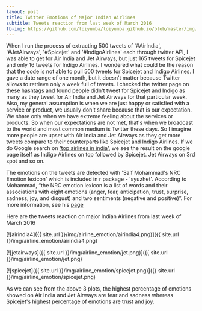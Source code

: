 ```yaml
---
layout: post
title: Twitter Emotions of Major Indian Airlines
subtitle: Tweets reaction from last week of March 2016
fb-img: https://github.com/loiyumba/loiyumba.github.io/blob/master/img/airline_emotion/airindia.png
---
```


When I run the process of extracting 500 tweets of '#AirIndia', '#JetAirways', '#Spicejet' and '#IndigoAirlines' each through twitter API, I was able to get for Air India and Jet Airways, but just 165 tweets for Spicejet and only 16 tweets for Indigo Airlines. I wondered what could be the reason that the code is not able to pull 500 tweets for Spicejet and Indigo Airlines. I gave a date range of one month, but it doesn't matter because Twitter allows to retrieve only a week full of tweets. I checked the twitter page on these hashtags and found people didn't tweet for Spicejet and Indigo as many as they tweet for Air India and Jet Airways for that particular week. Also, my general assumption is when we are just happy or satisfied with a service or product, we usually don't share because that is our expectation. We share only when we have extreme feeling about the services or products. So when our expectations are not met, that's when we broadcast to the world and most common medium is Twitter these days. So I imagine more people are upset with Air India and Jet Airways as they get more tweets compare to their counterparts like Spicejet and Indigo Airlines. If we do Google search on ['top airlines in india'](https://www.google.com.sg/search?q=top+airlines+in+india&oq=top+airlin&aqs=chrome.0.69i59j69i57j69i60.2687j0j7&sourceid=chrome&ie=UTF-8), we see the result on the google page itself as Indigo Airlines on top followed by Spicejet. Jet Airways on 3rd spot and so on.

The emotions on the tweets are detected with 'Saif Mohammad's NRC Emotion lexicon' which is included in r package - 'syuzhet'. According to Mohammad, “the NRC emotion lexicon is a list of words and their associations with eight emotions (anger, fear, anticipation, trust, surprise, sadness, joy, and disgust) and two sentiments (negative and positive)”. For more information, see his [page](http://saifmohammad.com/WebPages/NRC-Emotion-Lexicon.htm)

Here are the tweets reaction on major Indian Airlines from last week of March 2016

[![airindia4]({{ site.url }}/img/airline_emotion/airindia4.png)]({{ site.url }}/img/airline_emotion/airindia4.png)

[![jetairways]({{ site.url }}/img/airline_emotion/jet.png)]({{ site.url }}/img/airline_emotion/jet.png)

[![spicejet]({{ site.url }}/img/airline_emotion/spicejet.png)]({{ site.url }}/img/airline_emotion/spicejet.png)

As we can see from the above 3 plots, the highest percentage of emotions showed on Air India and Jet Airways are fear and sadness whereas Spicejet's highest percentage of emotions are trust and joy.



